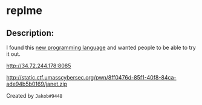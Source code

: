 
# replme
## Description:
I found this [new programming language](https://janet-lang.org/) and wanted people to be able to try it out.

http://34.72.244.178:8085

http://static.ctf.umasscybersec.org/pwn/8ff0476d-85f1-40f8-84ca-ade94b5b0169/janet.zip

Created by `Jakob#9448`

